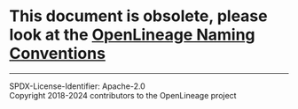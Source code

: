 # This document is obsolete, please look at the [OpenLineage Naming Conventions](https://openlineage.io/docs/spec/naming)

---

SPDX-License-Identifier: Apache-2.0\
Copyright 2018-2024 contributors to the OpenLineage project
